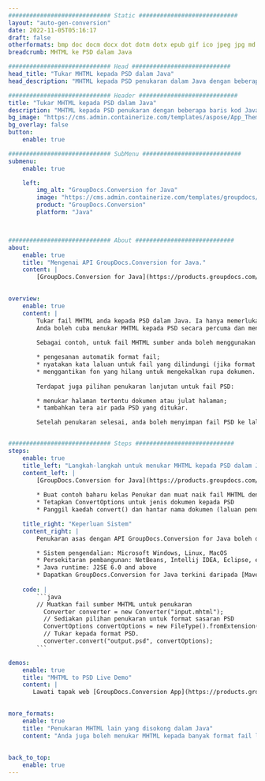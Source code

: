 ```yaml
---
############################# Static ############################
layout: "auto-gen-conversion"
date: 2022-11-05T05:16:17
draft: false
otherformats: bmp doc docm docx dot dotm dotx epub gif ico jpeg jpg md odt ott pdf png psd rtf tex tif tiff txt xps
breadcrumb: MHTML ke PSD dalam Java

############################# Head ############################
head_title: "Tukar MHTML kepada PSD dalam Java"
head_description: "MHTML kepada PSD penukaran dalam Java dengan beberapa baris kod. Tukar lebih 160 format fail menggunakan API penukaran dokumen GroupDocs untuk Java"

############################# Header ############################
title: "Tukar MHTML kepada PSD dalam Java"
description: "MHTML kepada PSD penukaran dengan beberapa baris kod Java."
bg_image: "https://cms.admin.containerize.com/templates/aspose/App_Themes/V3/images/bg/header1.png"
bg_overlay: false
button:
    enable: true

############################# SubMenu ############################
submenu:
    enable: true

    left:
        img_alt: "GroupDocs.Conversion for Java"
        image: "https://cms.admin.containerize.com/templates/groupdocs/images/product-logos/90x90-noborder/groupdocs-conversion-java.png"
        product: "GroupDocs.Conversion"
        platform: "Java"



############################# About ############################
about:
    enable: true
    title: "Mengenai API GroupDocs.Conversion for Java."
    content: |
        [GroupDocs.Conversion for Java](https://products.groupdocs.com/conversion/java/) ialah API penukaran format fail lanjutan untuk menukar antara imej popular dan format dokumen seperti Microsoft Office, OpenDocument, PDF, HTML, e-mel, CAD. dan banyak lagi dengan hanya beberapa baris kod. API asli secara automatik mengesan format dokumen asal dan menawarkan banyak pilihan untuk menyesuaikan dokumen yang ditukar. Bersama-sama dengan fungsi mengekstrak maklumat daripada dokumen, ia juga menyokong caching hasil penukaran ke cakera tempatan secara lalai. Walau bagaimanapun, sebarang jenis storan cache boleh disokong dengan melaksanakan antara muka yang sesuai - Amazon S3, Dropbox, Google Drive, Windows Azure, Reddis atau mana-mana yang lain.
    

overview:
    enable: true
    content: |
        Tukar fail MHTML anda kepada PSD dalam Java. Ia hanya memerlukan beberapa baris kod Java pada mana-mana platform pilihan anda, seperti Windows, Linux, macOS.
        Anda boleh cuba menukar MHTML kepada PSD secara percuma dan menilai kualiti hasil penukaran. Bersama-sama dengan skrip penukaran fail mudah, anda boleh mencuba pilihan yang lebih canggih untuk memuatkan fail sumber MHTML dan menyimpan output PSD. 
        
        Sebagai contoh, untuk fail MHTML sumber anda boleh menggunakan pilihan pemuatan berikut:

        * pengesanan automatik format fail;
        * nyatakan kata laluan untuk fail yang dilindungi (jika format fail menyokongnya);
        * menggantikan fon yang hilang untuk mengekalkan rupa dokumen.
        
        Terdapat juga pilihan penukaran lanjutan untuk fail PSD:

        * menukar halaman tertentu dokumen atau julat halaman;
        * tambahkan tera air pada PSD yang ditukar.

        Setelah penukaran selesai, anda boleh menyimpan fail PSD ke laluan fail setempat anda atau ke mana-mana storan pihak ketiga seperti FTP, Amazon S3, Google Drive, Dropbox dll. Sila ambil perhatian - untuk menukar MHTML kepada PSD, anda tidak perlu memasang sebarang perisian tambahan, seperti MS Office, Open Office, Adobe Acrobat Reader dsb.


############################# Steps ############################
steps:
    enable: true
    title_left: "Langkah-langkah untuk menukar MHTML kepada PSD dalam Java"
    content_left: |
        [GroupDocs.Conversion for Java](https://products.groupdocs.com/conversion/java/) membenarkan pembangun menukar fail MHTML kepada PSD dengan mudah dengan beberapa baris kod.
        
        * Buat contoh baharu kelas Penukar dan muat naik fail MHTML dengan laluan penuh
        * Tetapkan ConvertOptions untuk jenis dokumen kepada PSD
        * Panggil kaedah convert() dan hantar nama dokumen (laluan penuh) dan format (PSD) sebagai parameter

    title_right: "Keperluan Sistem"
    content_right: |
        Penukaran asas dengan API GroupDocs.Conversion for Java boleh dilakukan dengan hanya beberapa baris kod. API kami disokong pada semua platform dan sistem pengendalian utama. Sebelum melaksanakan kod di bawah, pastikan anda mempunyai prasyarat berikut dipasang pada sistem anda.

        * Sistem pengendalian: Microsoft Windows, Linux, MacOS
        * Persekitaran pembangunan: NetBeans, Intellij IDEA, Eclipse, etc.
        * Java runtime: J2SE 6.0 and above
        * Dapatkan GroupDocs.Conversion for Java terkini daripada [Maven](https://repository.groupdocs.com/webapp/#/artifacts/browse/tree/General/repo/com/groupdocs/groupdocs-conversion)
         
    code: |
        ```java    
        // Muatkan fail sumber MHTML untuk penukaran
          Converter converter = new Converter("input.mhtml");
          // Sediakan pilihan penukaran untuk format sasaran PSD
          ConvertOptions convertOptions = new FileType().fromExtension("psd").getConvertOptions();
          // Tukar kepada format PSD.
          converter.convert("output.psd", convertOptions);
        ```

demos:
    enable: true
    title: "MHTML to PSD Live Demo"
    content: |
       Lawati tapak web [GroupDocs.Conversion App](https://products.groupdocs.app/conversion/family) kami dan cuba MHTML kepada PSD penukaran sekarang. Demo percuma mempunyai faedah berikut
          

more_formats:
    enable: true
    title: "Penukaran MHTML lain yang disokong dalam Java"
    content: "Anda juga boleh menukar MHTML kepada banyak format fail lain. Sila lihat senarai di bawah."
       
       
back_to_top:
    enable: true
---
```

